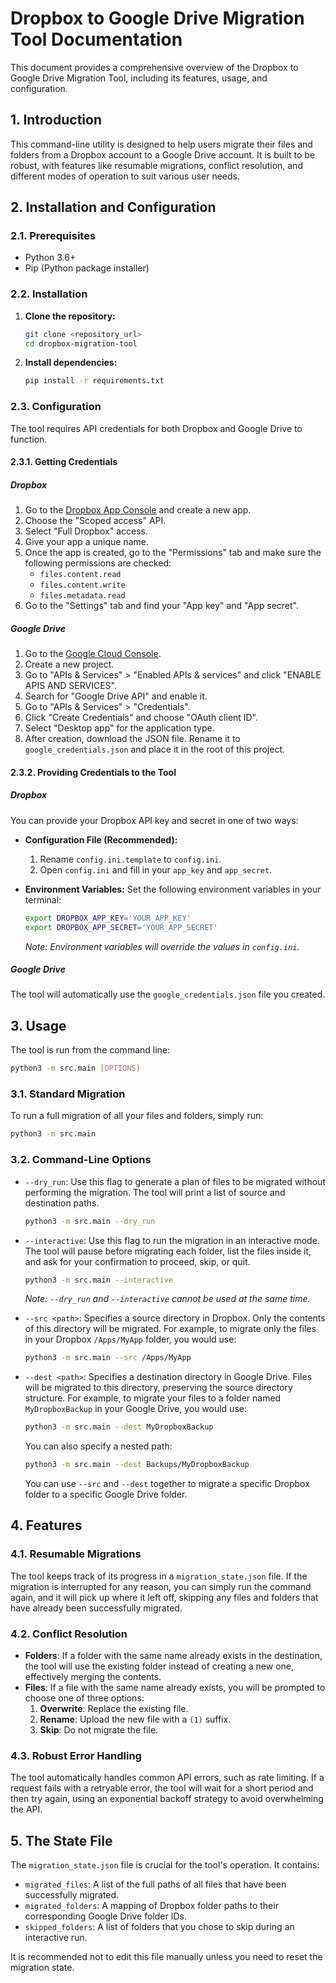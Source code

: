 # Dropbox to Google Drive Migration Tool Documentation

This document provides a comprehensive overview of the Dropbox to Google Drive Migration Tool, including its features, usage, and configuration.

## 1. Introduction

This command-line utility is designed to help users migrate their files and folders from a Dropbox account to a Google Drive account. It is built to be robust, with features like resumable migrations, conflict resolution, and different modes of operation to suit various user needs.

## 2. Installation and Configuration

### 2.1. Prerequisites

*   Python 3.6+
*   Pip (Python package installer)

### 2.2. Installation

1.  **Clone the repository:**
    ```bash
    git clone <repository_url>
    cd dropbox-migration-tool
    ```

2.  **Install dependencies:**
    ```bash
    pip install -r requirements.txt
    ```

### 2.3. Configuration

The tool requires API credentials for both Dropbox and Google Drive to function.

#### 2.3.1. Getting Credentials

##### Dropbox
1. Go to the [Dropbox App Console](https://www.dropbox.com/developers/apps) and create a new app.
2. Choose the "Scoped access" API.
3. Select "Full Dropbox" access.
4. Give your app a unique name.
5. Once the app is created, go to the "Permissions" tab and make sure the following permissions are checked:
    - `files.content.read`
    - `files.content.write`
    - `files.metadata.read`
6. Go to the "Settings" tab and find your "App key" and "App secret".

##### Google Drive
1. Go to the [Google Cloud Console](https://console.cloud.google.com/).
2. Create a new project.
3. Go to "APIs & Services" > "Enabled APIs & services" and click "ENABLE APIS AND SERVICES".
4. Search for "Google Drive API" and enable it.
5. Go to "APIs & Services" > "Credentials".
6. Click "Create Credentials" and choose "OAuth client ID".
7. Select "Desktop app" for the application type.
8. After creation, download the JSON file. Rename it to `google_credentials.json` and place it in the root of this project.

#### 2.3.2. Providing Credentials to the Tool

##### Dropbox
You can provide your Dropbox API key and secret in one of two ways:

*   **Configuration File (Recommended):**
    1.  Rename `config.ini.template` to `config.ini`.
    2.  Open `config.ini` and fill in your `app_key` and `app_secret`.

*   **Environment Variables:**
    Set the following environment variables in your terminal:
    ```bash
    export DROPBOX_APP_KEY='YOUR_APP_KEY'
    export DROPBOX_APP_SECRET='YOUR_APP_SECRET'
    ```
    *Note: Environment variables will override the values in `config.ini`.*

##### Google Drive
The tool will automatically use the `google_credentials.json` file you created.

## 3. Usage

The tool is run from the command line:

```bash
python3 -m src.main [OPTIONS]
```

### 3.1. Standard Migration

To run a full migration of all your files and folders, simply run:

```bash
python3 -m src.main
```

### 3.2. Command-Line Options

*   `--dry_run`: Use this flag to generate a plan of files to be migrated without performing the migration. The tool will print a list of source and destination paths.

    ```bash
    python3 -m src.main --dry_run
    ```

*   `--interactive`: Use this flag to run the migration in an interactive mode. The tool will pause before migrating each folder, list the files inside it, and ask for your confirmation to proceed, skip, or quit.

    ```bash
    python3 -m src.main --interactive
    ```

    *Note: `--dry_run` and `--interactive` cannot be used at the same time.*

*   `--src <path>`: Specifies a source directory in Dropbox. Only the contents of this directory will be migrated. For example, to migrate only the files in your Dropbox `/Apps/MyApp` folder, you would use:
    ```bash
    python3 -m src.main --src /Apps/MyApp
    ```

*   `--dest <path>`: Specifies a destination directory in Google Drive. Files will be migrated to this directory, preserving the source directory structure. For example, to migrate your files to a folder named `MyDropboxBackup` in your Google Drive, you would use:
    ```bash
    python3 -m src.main --dest MyDropboxBackup
    ```
    You can also specify a nested path:
    ```bash
    python3 -m src.main --dest Backups/MyDropboxBackup
    ```

    You can use `--src` and `--dest` together to migrate a specific Dropbox folder to a specific Google Drive folder.

## 4. Features

### 4.1. Resumable Migrations

The tool keeps track of its progress in a `migration_state.json` file. If the migration is interrupted for any reason, you can simply run the command again, and it will pick up where it left off, skipping any files and folders that have already been successfully migrated.

### 4.2. Conflict Resolution

*   **Folders**: If a folder with the same name already exists in the destination, the tool will use the existing folder instead of creating a new one, effectively merging the contents.
*   **Files**: If a file with the same name already exists, you will be prompted to choose one of three options:
    1.  **Overwrite**: Replace the existing file.
    2.  **Rename**: Upload the new file with a `(1)` suffix.
    3.  **Skip**: Do not migrate the file.

### 4.3. Robust Error Handling

The tool automatically handles common API errors, such as rate limiting. If a request fails with a retryable error, the tool will wait for a short period and then try again, using an exponential backoff strategy to avoid overwhelming the API.

## 5. The State File

The `migration_state.json` file is crucial for the tool's operation. It contains:

*   `migrated_files`: A list of the full paths of all files that have been successfully migrated.
*   `migrated_folders`: A mapping of Dropbox folder paths to their corresponding Google Drive folder IDs.
*   `skipped_folders`: A list of folders that you chose to skip during an interactive run.

It is recommended not to edit this file manually unless you need to reset the migration state.

